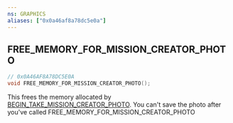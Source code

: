 ```yaml
---
ns: GRAPHICS
aliases: ["0x0a46af8a78dc5e0a"]
---
```

## FREE_MEMORY_FOR_MISSION_CREATOR_PHOTO

```c
// 0x0A46AF8A78DC5E0A
void FREE_MEMORY_FOR_MISSION_CREATOR_PHOTO();
```

This frees the memory allocated by [BEGIN_TAKE_MISSION_CREATOR_PHOTO](#_0x1DD2139A9A20DCE8). You can't save the photo after you've called FREE_MEMORY_FOR_MISSION_CREATOR_PHOTO

